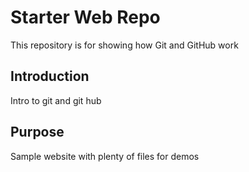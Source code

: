 # Starter Web Repo

This repository is for showing how Git and GitHub work

## Introduction

Intro to git and git hub

## Purpose

Sample website with plenty of files for demos

